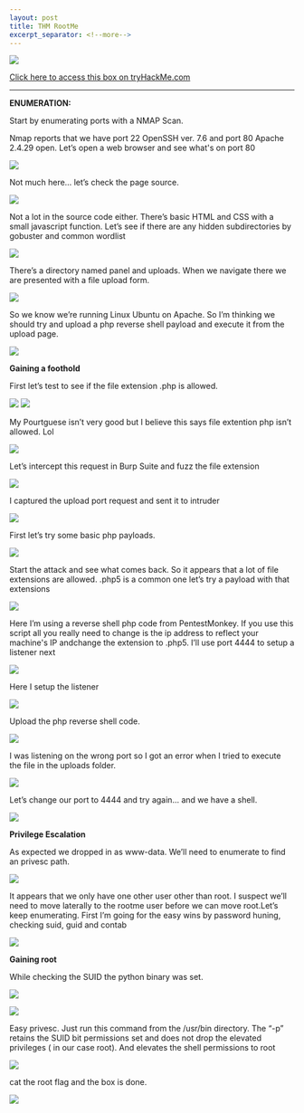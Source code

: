 ```yaml
---
layout: post
title: THM RootMe
excerpt_separator: <!--more-->
---
```

<img src="/img/rootme/0.head.png">
<!--more--> 
<p></p>
<a href="https://tryhackme.com/room/rrootme" target="_blank" > Click here to access this box on tryHackMe.com</a>
<hr>

<b> ENUMERATION:</b>
<p> Start by enumerating  ports with a NMAP Scan.</p>
<p>Nmap reports that we have port 22 OpenSSH ver. 7.6 and port 80 Apache 2.4.29 open. Let’s open a web browser and see what's on port 80</p>
<img src="/img/rootme/1.nmap-scan.png">

<p>Not much here… let’s check the page source.</p>
<img src="/img/rootme/2.defualt-webpage.png">

<p>Not a lot in the source code either. There’s basic HTML and CSS with a small javascript function. Let’s see if there are any hidden subdirectories by gobuster and common wordlist</p>
<img src="/img/rootme/4.gobuster-common.png">

<p>There’s a directory named panel and uploads. When we navigate there we are presented with a file upload form.</p>
<img src="/img/rootme/5.gobuster-panel.png">

<p>So we know we’re running Linux Ubuntu on Apache. So I’m thinking we should try and upload a php reverse shell payload and execute it from the upload page. </p>
<img src="/img/rootme/6.uploads-page.png">

<b> Gaining a foothold </b>
<p>First let’s test to see if the file extension .php is allowed.</p>
<img src="/img/rootme/7.test-php">
<img src="/img/rootme/8.test-upload.png">

<p>My Pourtguese isn’t very good but I believe this says file extention php isn’t allowed. Lol</p>
<img src="/img/rootme/9.test-upload-fail.png">

<p>Let’s intercept this request in Burp Suite and fuzz the file extension </p>
<img src="/img/rootme/10.Burp-request.png">

<p>I captured the upload  port request and sent it to intruder </p>
<img src="/img/rootme/11.Burp-intruder.png">

<p>First let’s try some basic php payloads.</p>
<img src="/img/rootme/12.Burp-payloads.png">

<p>Start the attack and see what comes back. So it appears that a lot of file extensions are allowed. .php5 is a common one let’s try a payload with that extensions </p>
<img src="/img/rootme/13.files-success.png">

<p>Here I’m using a reverse shell php code from PentestMonkey. If you use this script all you really need to change is the ip address to reflect your machine's IP andchange the extension to .php5. I’ll use port 4444 to setup a listener next</p>
<img src="/img/rootme/15.pentsetMonky-rev-shell.png">

<p>Here I setup the listener </p>
<img src="/img/rootme/14.nc-listner.png">

<p>Upload the php reverse shell code.</p>
<img src="/img/rootme/16.payload-upload.png">

<p>I was listening on the wrong port so I got an error when I tried to execute the file in the uploads folder.</p>
<img src="/img/rootme/17.worng-port.png.png">

<p>Let’s change our port to 4444 and try again... and we have a shell.</p>
<img src="/img/rootme/18.first-shell.png">

<b> Privilege Escalation  </b> 
<p>As expected we dropped in as www-data. We’ll need to enumerate to find an privesc path.</p>
<img src="/img/rootme/19.whoami.png">

<p>It appears that we only have one other user other than root. I suspect we’ll need to move laterally to the rootme user before we can move root.Let’s keep enumerating. First I’m going for the easy wins by password huning, checking suid, guid and contab </p>
<img src="/img/rootme/20.users.png">

<b>Gaining root </b>

<p>While checking the SUID the python binary was set.</p>
<img src="/img/rootme/21.python-setuid.png">
<p></p>
<img src="/img/rootme/">

<p>Easy privesc. Just run this command from the /usr/bin directory. The “-p” retains  the SUID bit permissions  set and does not drop the elevated privileges ( in our case root). And elevates the shell permissions to root  </p>
<img src="/img/rootme/22.root-esclation..png">


<p>cat the root flag and the box is done.</p>
<img src="/img/rootme/23.root.txt.png">
